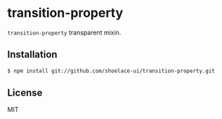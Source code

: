 # transition-property

`transition-property` transparent mixin.

## Installation

```sh
$ npm install git://github.com/shoelace-ui/transition-property.git
```

## License

MIT
